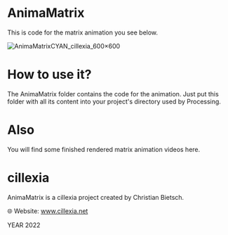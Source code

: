 # AnimaMatrix
This is code for the matrix animation you see below.

![AnimaMatrixCYAN_cillexia_600×600](https://user-images.githubusercontent.com/92103579/160474564-abb855b1-d26a-45f7-8121-407bb82c8072.gif)


# How to use it?
The AnimaMatrix folder contains the code for the animation. Just put this folder with all its content into your project's directory used by Processing.

# Also
You will find some finished rendered matrix animation videos here.

# cillexia
AnimaMatrix is a cillexia project created by Christian Bietsch.

🌐 Website: www.cillexia.net

YEAR 2022
